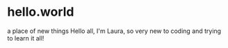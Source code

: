 # hello.world
a place of new things
Hello all,
I'm Laura, so very new to coding and trying to learn it all!

